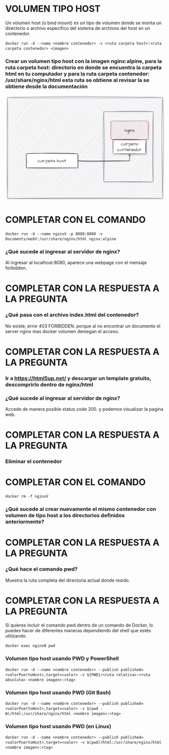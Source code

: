 # VOLUMEN TIPO HOST
Un volumen host (o bind mount) es un tipo de volumen donde se monta un directorio o archivo específico del sistema de archivos del host en un contenedor.

```
docker run -d --name <nombre contenedor> -v <ruta carpeta host>:<ruta carpeta contenedor> <imagen> 
```

### Crear un volumen tipo host con la imagen nginx:alpine, para la ruta carpeta host: directorio en donde se encuentra la carpeta html en tu computador y para la ruta carpeta contenedor: /usr/share/nginx/html esta ruta se obtiene al revisar la se obtiene desde la documentación
![Volúmenes](imagenes/volumen-host.PNG)
# COMPLETAR CON EL COMANDO
```
docker run -d --name nginxV -p 8080:8080 -v Documents/webV:/usr/share/nginx/html nginx:alpine
```
### ¿Qué sucede al ingresar al servidor de nginx?
Al ingresar al localhost:8080, aparece una webpage con el mensaje forbidden.
# COMPLETAR CON LA RESPUESTA A LA PREGUNTA
### ¿Qué pasa con el archivo index.html del contenedor?
No existe, error 403 FORBIDDEN. porque al no encontrar un documento el server nginx mas docker volumen deniegan el acceso.
# COMPLETAR CON LA RESPUESTA A LA PREGUNTA
### Ir a https://html5up.net/ y descargar un template gratuito, descomprirlo dentro de nginx/html
### ¿Qué sucede al ingresar al servidor de nginx?
Accede de manera posible status code 200. y podemos visualizar la pagina web.
# COMPLETAR CON LA RESPUESTA A LA PREGUNTA
### Eliminar el contenedor
# COMPLETAR CON EL COMANDO
```
docker rm -f nginxV
```
### ¿Qué sucede al crear nuevamente el mismo contenedor con volumen de tipo host a los directorios definidos anteriormente?
# COMPLETAR CON LA RESPUESTA A LA PREGUNTA

### ¿Qué hace el comando pwd?
Muestra la ruta completa del directoria actual donde resido.
# COMPLETAR CON LA RESPUESTA A LA PREGUNTA
Si quieres incluir el comando pwd dentro de un comando de Docker, lo puedes hacer de diferentes maneras dependiendo del shell que estés utilizando.
```
docker exec nginxN pwd
```

### Volumen tipo host usando PWD y PowerShell
```
docker run -d --name <nombre contenedor> --publish published=<valorPuertoHost>,target=<valor> -v ${PWD}/<ruta relativa>:<ruta absoluta> <nombre imagen>:<tag> 
```

### Volumen tipo host usando PWD (Git Bash)

```
docker run -d --name <nombre contenedor> --publish published=<valorPuertoHost>,target=<valor> -v $(pwd -W)/html:/usr/share/nginx/html <nombre imagen>:<tag> 
```

### Volumen tipo host usando PWD (en Linux)

```
docker run -d --name <nombre contenedor> --publish published=<valorPuertoHost>,target=<valor> -v $(pwd)/html:/usr/share/nginx/html <nombre imagen>:<tag> 
```

